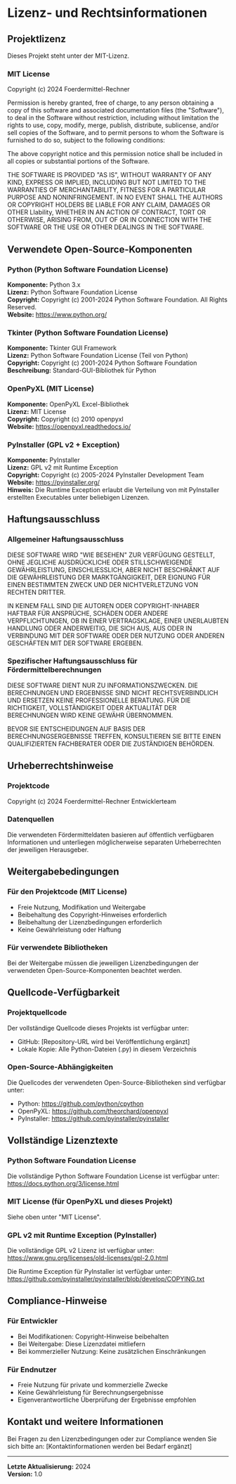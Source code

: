 # Lizenz- und Rechtsinformationen

## Projektlizenz

Dieses Projekt steht unter der MIT-Lizenz.

### MIT License

Copyright (c) 2024 Foerdermittel-Rechner

Permission is hereby granted, free of charge, to any person obtaining a copy
of this software and associated documentation files (the "Software"), to deal
in the Software without restriction, including without limitation the rights
to use, copy, modify, merge, publish, distribute, sublicense, and/or sell
copies of the Software, and to permit persons to whom the Software is
furnished to do so, subject to the following conditions:

The above copyright notice and this permission notice shall be included in all
copies or substantial portions of the Software.

THE SOFTWARE IS PROVIDED "AS IS", WITHOUT WARRANTY OF ANY KIND, EXPRESS OR
IMPLIED, INCLUDING BUT NOT LIMITED TO THE WARRANTIES OF MERCHANTABILITY,
FITNESS FOR A PARTICULAR PURPOSE AND NONINFRINGEMENT. IN NO EVENT SHALL THE
AUTHORS OR COPYRIGHT HOLDERS BE LIABLE FOR ANY CLAIM, DAMAGES OR OTHER
LIability, WHETHER IN AN ACTION OF CONTRACT, TORT OR OTHERWISE, ARISING FROM,
OUT OF OR IN CONNECTION WITH THE SOFTWARE OR THE USE OR OTHER DEALINGS IN THE
SOFTWARE.

## Verwendete Open-Source-Komponenten

### Python (Python Software Foundation License)

**Komponente:** Python 3.x  
**Lizenz:** Python Software Foundation License  
**Copyright:** Copyright (c) 2001-2024 Python Software Foundation. All Rights Reserved.  
**Website:** https://www.python.org/  

### Tkinter (Python Software Foundation License)

**Komponente:** Tkinter GUI Framework  
**Lizenz:** Python Software Foundation License (Teil von Python)  
**Copyright:** Copyright (c) 2001-2024 Python Software Foundation  
**Beschreibung:** Standard-GUI-Bibliothek für Python  

### OpenPyXL (MIT License)

**Komponente:** OpenPyXL Excel-Bibliothek  
**Lizenz:** MIT License  
**Copyright:** Copyright (c) 2010 openpyxl  
**Website:** https://openpyxl.readthedocs.io/  

### PyInstaller (GPL v2 + Exception)

**Komponente:** PyInstaller  
**Lizenz:** GPL v2 mit Runtime Exception  
**Copyright:** Copyright (c) 2005-2024 PyInstaller Development Team  
**Website:** https://pyinstaller.org/  
**Hinweis:** Die Runtime Exception erlaubt die Verteilung von mit PyInstaller erstellten Executables unter beliebigen Lizenzen.

## Haftungsausschluss

### Allgemeiner Haftungsausschluss

DIESE SOFTWARE WIRD "WIE BESEHEN" ZUR VERFÜGUNG GESTELLT, OHNE JEGLICHE AUSDRÜCKLICHE ODER STILLSCHWEIGENDE GEWÄHRLEISTUNG, EINSCHLIESSLICH, ABER NICHT BESCHRÄNKT AUF DIE GEWÄHRLEISTUNG DER MARKTGÄNGIGKEIT, DER EIGNUNG FÜR EINEN BESTIMMTEN ZWECK UND DER NICHTVERLETZUNG VON RECHTEN DRITTER.

IN KEINEM FALL SIND DIE AUTOREN ODER COPYRIGHT-INHABER HAFTBAR FÜR ANSPRÜCHE, SCHÄDEN ODER ANDERE VERPFLICHTUNGEN, OB IN EINER VERTRAGSKLAGE, EINER UNERLAUBTEN HANDLUNG ODER ANDERWEITIG, DIE SICH AUS, AUS ODER IN VERBINDUNG MIT DER SOFTWARE ODER DER NUTZUNG ODER ANDEREN GESCHÄFTEN MIT DER SOFTWARE ERGEBEN.

### Spezifischer Haftungsausschluss für Fördermittelberechnungen

DIESE SOFTWARE DIENT NUR ZU INFORMATIONSZWECKEN. DIE BERECHNUNGEN UND ERGEBNISSE SIND NICHT RECHTSVERBINDLICH UND ERSETZEN KEINE PROFESSIONELLE BERATUNG. FÜR DIE RICHTIGKEIT, VOLLSTÄNDIGKEIT ODER AKTUALITÄT DER BERECHNUNGEN WIRD KEINE GEWÄHR ÜBERNOMMEN.

BEVOR SIE ENTSCHEIDUNGEN AUF BASIS DER BERECHNUNGSERGEBNISSE TREFFEN, KONSULTIEREN SIE BITTE EINEN QUALIFIZIERTEN FACHBERATER ODER DIE ZUSTÄNDIGEN BEHÖRDEN.

## Urheberrechtshinweise

### Projektcode
Copyright (c) 2024 Foerdermittel-Rechner Entwicklerteam

### Datenquellen
Die verwendeten Fördermitteldaten basieren auf öffentlich verfügbaren Informationen und unterliegen möglicherweise separaten Urheberrechten der jeweiligen Herausgeber.

## Weitergabebedingungen

### Für den Projektcode (MIT License)
- Freie Nutzung, Modifikation und Weitergabe
- Beibehaltung des Copyright-Hinweises erforderlich
- Beibehaltung der Lizenzbedingungen erforderlich
- Keine Gewährleistung oder Haftung

### Für verwendete Bibliotheken
Bei der Weitergabe müssen die jeweiligen Lizenzbedingungen der verwendeten Open-Source-Komponenten beachtet werden.

## Quellcode-Verfügbarkeit

### Projektquellcode
Der vollständige Quellcode dieses Projekts ist verfügbar unter:
- GitHub: [Repository-URL wird bei Veröffentlichung ergänzt]
- Lokale Kopie: Alle Python-Dateien (.py) in diesem Verzeichnis

### Open-Source-Abhängigkeiten
Die Quellcodes der verwendeten Open-Source-Bibliotheken sind verfügbar unter:
- Python: https://github.com/python/cpython
- OpenPyXL: https://github.com/theorchard/openpyxl
- PyInstaller: https://github.com/pyinstaller/pyinstaller

## Vollständige Lizenztexte

### Python Software Foundation License

Die vollständige Python Software Foundation License ist verfügbar unter:
https://docs.python.org/3/license.html

### MIT License (für OpenPyXL und dieses Projekt)

Siehe oben unter "MIT License".

### GPL v2 mit Runtime Exception (PyInstaller)

Die vollständige GPL v2 Lizenz ist verfügbar unter:
https://www.gnu.org/licenses/old-licenses/gpl-2.0.html

Die Runtime Exception für PyInstaller ist verfügbar unter:
https://github.com/pyinstaller/pyinstaller/blob/develop/COPYING.txt

## Compliance-Hinweise

### Für Entwickler
- Bei Modifikationen: Copyright-Hinweise beibehalten
- Bei Weitergabe: Diese Lizenzdatei mitliefern
- Bei kommerzieller Nutzung: Keine zusätzlichen Einschränkungen

### Für Endnutzer
- Freie Nutzung für private und kommerzielle Zwecke
- Keine Gewährleistung für Berechnungsergebnisse
- Eigenverantwortliche Überprüfung der Ergebnisse empfohlen

## Kontakt und weitere Informationen

Bei Fragen zu den Lizenzbedingungen oder zur Compliance wenden Sie sich bitte an:
[Kontaktinformationen werden bei Bedarf ergänzt]

---

**Letzte Aktualisierung:** 2024  
**Version:** 1.0
